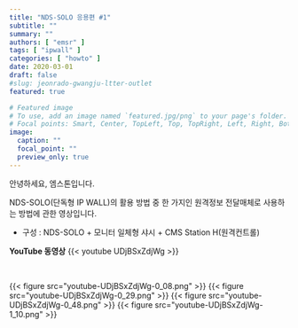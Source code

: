 ```yaml
---
title: "NDS-SOLO 응용편 #1"
subtitle: ""
summary: ""
authors: [ "emsr" ]
tags: [ "ipwall" ]
categories: [ "howto" ]
date: 2020-03-01
draft: false
#slug: jeonrado-gwangju-ltter-outlet
featured: true

# Featured image
# To use, add an image named `featured.jpg/png` to your page's folder.
# Focal points: Smart, Center, TopLeft, Top, TopRight, Left, Right, BottomLeft, Bottom, BottomRight.
image:
  caption: ""
  focal_point: ""
  preview_only: true
---
```


안녕하세요, 엠스톤입니다.

NDS-SOLO(단독형 IP WALL)의 활용 방법 중 한 가지인 원격정보 전달매체로 사용하는 방법에 관한 영상입니다.

- 구성 : NDS-SOLO + 모니터 일체형 샤시 + CMS Station H(원격컨트롤)

**YouTube 동영상**
{{< youtube UDjBSxZdjWg >}}

&nbsp;

{{< figure src="youtube-UDjBSxZdjWg-0_08.png" >}}
{{< figure src="youtube-UDjBSxZdjWg-0_29.png" >}}
{{< figure src="youtube-UDjBSxZdjWg-0_48.png" >}}
{{< figure src="youtube-UDjBSxZdjWg-1_10.png" >}}

